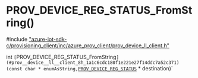 # PROV_DEVICE_REG_STATUS_FromString()

\#include ["azure-iot-sdk-c/provisioning_client/inc/azure_prov_client/prov_device_ll_client.h"](../iot-c-ref-prov-device-ll-client-h.md)  

int `[`PROV_DEVICE_REG_STATUS_FromString`](#prov__device__ll__client_8h_1a1c6cdc180f1e221e27f14ddc7a52c371)(const char * enumAsString,`[`PROV_DEVICE_REG_STATUS`](#prov__device__ll__client_8h_1aa49854aa442e8d497377076d841a7f72) * destination)`

